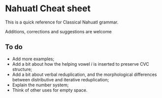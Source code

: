 # Nahuatl Cheat sheet

This is a quick reference for Classical Nahuatl grammar.

Additions, corrections and suggestions are welcome

## To do

- Add more examples;
- Add a bit about how the helping vowel *i* is inserted to preserve CVC structure;
- Add a bit about verbal reduplication, and the morphological differences between distributive and iterative reduplication;
- Explain the number system;
- Think of other uses for empty space.
